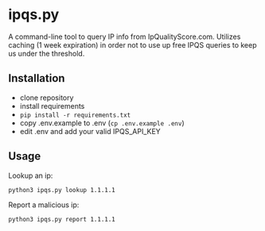 # ipqs.py

A command-line tool to query IP info from IpQualityScore.com. Utilizes caching (1 week expiration) in order not to use up 
free IPQS queries to keep us under the threshold.

## Installation
* clone repository
* install requirements
* `pip install -r requirements.txt`
* copy .env.example to .env (`cp .env.example .env`)
* edit .env and add your valid IPQS_API_KEY 

## Usage
Lookup an ip:

`python3 ipqs.py lookup 1.1.1.1`

Report a malicious ip:

`python3 ipqs.py report 1.1.1.1`